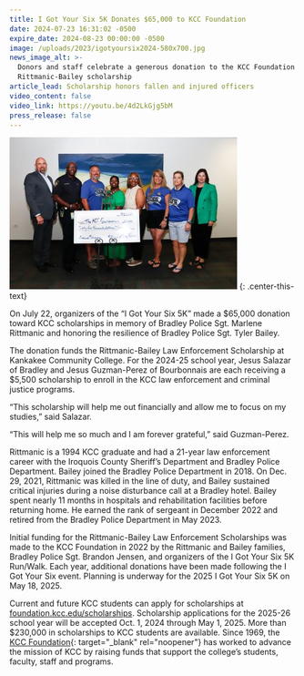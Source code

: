 ```yaml
---
title: I Got Your Six 5K Donates $65,000 to KCC Foundation
date: 2024-07-23 16:31:02 -0500
expire_date: 2024-08-23 00:00:00 -0500
image: /uploads/2023/igotyoursix2024-580x700.jpg
news_image_alt: >-
  Donors and staff celebrate a generous donation to the KCC Foundation for the
  Rittmanic-Bailey scholarship
article_lead: Scholarship honors fallen and injured officers
video_content: false
video_link: https://youtu.be/4d2LkGjg5bM
press_release: false
---
```

![L-R: Dr. Michael Boyd, Chief Eric Springer, Sgt. Brandon Jensen, Dr. Melvina Calvin, Dr. Quincy Rose-Sewell, Kathy Rittmanic-Emme, Lyn Stua, and Kari Nugent](/uploads/2023/igotyoursixdonation-400x267-1.jpg "L-R: Dr. Michael Boyd, Chief Eric Springer, Sgt. Brandon Jensen, Dr. Melvina Calvin, Dr. Quincy Rose-Sewell, Kathy Rittmanic-Emme, Lyn Stua, and Kari Nugent")
{: .center-this-text}

On July 22, organizers of the “I Got Your Six 5K” made a $65,000 donation toward KCC scholarships in memory of Bradley Police Sgt. Marlene Rittmanic and honoring the resilience of Bradley Police Sgt. Tyler Bailey.

The donation funds the Rittmanic-Bailey Law Enforcement Scholarship at Kankakee Community College. For the 2024-25 school year, Jesus Salazar of Bradley and Jesus Guzman-Perez of Bourbonnais are each receiving a $5,500 scholarship to enroll in the KCC law enforcement and criminal justice programs.

“This scholarship will help me out financially and allow me to focus on my studies,” said Salazar.

“This will help me so much and I am forever grateful,” said Guzman-Perez.

Rittmanic is a 1994 KCC graduate and had a 21-year law enforcement career with the Iroquois County Sheriff’s Department and Bradley Police Department. Bailey joined the Bradley Police Department in 2018. On Dec. 29, 2021, Rittmanic was killed in the line of duty, and Bailey sustained critical injuries during a noise disturbance call at a Bradley hotel. Bailey spent nearly 11 months in hospitals and rehabilitation facilities before returning home. He earned the rank of sergeant in December 2022 and retired from the Bradley Police Department in May 2023.

Initial funding for the Rittmanic-Bailey Law Enforcement Scholarships was made to the KCC Foundation in 2022 by the Rittmanic and Bailey families, Bradley Police Sgt. Brandon Jensen, and organizers of the I Got Your Six 5K Run/Walk. Each year, additional donations have been made following the I Got Your Six event. Planning is underway for the 2025 I Got Your Six 5K on May 18, 2025.

Current and future KCC students can apply for scholarships at [foundation.kcc.edu/scholarships](https://foundation.kcc.edu/scholarships/ "https://foundation.kcc.edu/scholarships"). Scholarship applications for the 2025-26 school year will be accepted Oct. 1, 2024 through May 1, 2025. More than $230,000 in scholarships to KCC students are available. Since 1969, the [KCC Foundation](https://foundation.kcc.edu "https://foundation.kcc.edu"){: target="_blank" rel="noopener"} has worked to advance the mission of KCC by raising funds that support the college’s students, faculty, staff and programs.​​
